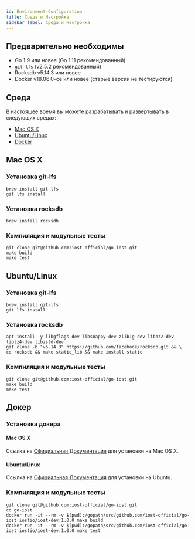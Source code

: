 ```yaml
---
id: Environment-Configuration
title: Среда и Настройка
sidebar_label: Среда и Настройка
---
```


## Предварительно необходимы

* Go 1.9 или новее (Go 1.11 рекомендованный)
* `git-lfs` (v2.5.2 рекомендованный)
* Rocksdb v5.14.3 или новее
* Docker v18.06.0-ce или новее (старые версии не тестируются)

## Среда

В настоящее время вы можете разрабатывать и развертывать в следующих средах:

* [Mac OS X](#mac-os-x)
* [Ubuntu/Linux](#ubuntu-linux)
* [Docker](#docker)

## Mac OS X

### Установка git-lfs

```
brew install git-lfs
git lfs install
```

### Установка rocksdb

```
brew install rocksdb
```

### Компиляция и модульные тесты

```
git clone git@github.com:iost-official/go-iost.git
make build
make test
```

## Ubuntu/Linux

### Установка git-lfs

```
brew install git-lfs
git lfs install
```

### Установка rocksdb

```
apt install -y libgflags-dev libsnappy-dev zlib1g-dev libbz2-dev liblz4-dev libzstd-dev
git clone -b "v5.14.3" https://github.com/facebook/rocksdb.git && \
cd rocksdb && make static_lib && make install-static
```

### Компиляция и модульные тесты

```
git clone git@github.com:iost-official/go-iost.git
make build
make test
```

## Докер

### Установка докера

#### Mac OS X

Ссылка на [Официальная Документация](https://docs.docker.com/docker-for-mac/install/) для установки на Mac OS X.

#### Ubuntu/Linux

Ссылка на [Официальная Документация](https://docs.docker.com/install/linux/docker-ce/ubuntu/#install-using-the-repository) для установки на Ubuntu.

### Компиляция и модульные тесты

```
git clone git@github.com:iost-official/go-iost.git
cd go-iost
docker run -it --rm -v $(pwd):/gopath/src/github.com/iost-official/go-iost iostio/iost-dev:1.0.0 make build
docker run -it --rm -v $(pwd):/gopath/src/github.com/iost-official/go-iost iostio/iost-dev:1.0.0 make test
```
